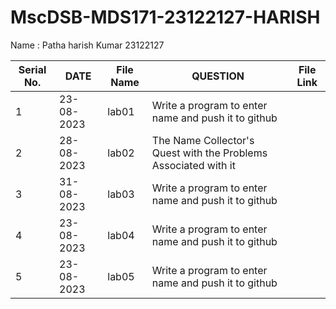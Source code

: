 # MscDSB-MDS171-23122127-HARISH
Name : Patha harish Kumar
23122127




|Serial No.|    DATE     |  File Name       |                     QUESTION                         |      File Link            |             
|----------|------------ | -----------------|------------------------------------------------------|---------------------------|
|   1      |  23-08-2023 |      lab01       |  Write a program to enter name and push it to github |                           |
|   2      |  28-08-2023 |      lab02       |  The Name Collector's Quest with the Problems Associated with it|                |
|   3      |  31-08-2023 |      lab03       |  Write a program to enter name and push it to github |                           |
|   4      |  23-08-2023 |      lab04       |  Write a program to enter name and push it to github |                           |
|   5      |  23-08-2023 |      lab05       |  Write a program to enter name and push it to github |                           |





 

